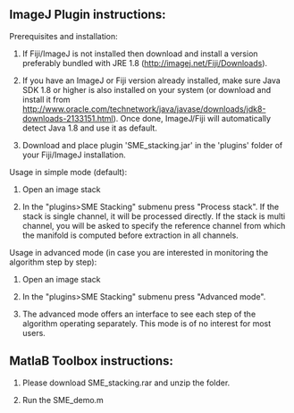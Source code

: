 ## ImageJ Plugin instructions:

Prerequisites and installation:

1. If Fiji/ImageJ is not installed then download and install a version preferably bundled with JRE 1.8 (http://imagej.net/Fiji/Downloads). 

2. If you have an ImageJ or Fiji version already installed, make sure Java SDK 1.8 or higher is also installed on your system (or download and install it from http://www.oracle.com/technetwork/java/javase/downloads/jdk8-downloads-2133151.html).
Once done, ImageJ/Fiji will automatically detect Java 1.8 and use it as default.

3. Download and place plugin 'SME_stacking.jar' in the 'plugins' folder of your Fiji/ImageJ installation.

Usage in simple mode (default):

1. Open an image stack

2. In the "plugins>SME Stacking" submenu press "Process stack". If the stack is single channel, it will be processed directly. If the stack is multi channel, you will be asked to specify the reference channel from which the manifold is computed before extraction in all channels. 

Usage in advanced mode (in case you are interested in monitoring the algorithm step by step):

1. Open an image stack

2. In the "plugins>SME Stacking" submenu press "Advanced mode". 

3. The advanced mode offers an interface to see each step of the algorithm operating separately. This mode is of no interest for most users.

## MatlaB Toolbox instructions:

1. Please download SME_stacking.rar and unzip the folder.

2. Run the SME_demo.m
